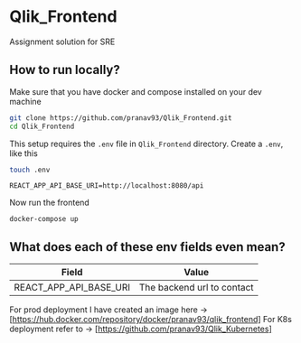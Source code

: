# Qlik_Frontend

Assignment solution for SRE

## How to run locally?

Make sure that you have docker and compose installed on your dev machine

```bash
git clone https://github.com/pranav93/Qlik_Frontend.git
cd Qlik_Frontend
```

This setup requires the `.env` file in `Qlik_Frontend` directory.
Create a `.env`, like this

```bash
touch .env
```

```env
REACT_APP_API_BASE_URI=http://localhost:8080/api
```

Now run the frontend

```
docker-compose up
```

## What does each of these env fields even mean?

| Field                  |           Value            |
| ---------------------- | :------------------------: |
| REACT_APP_API_BASE_URI | The backend url to contact |

For prod deployment I have created an image here -> [https://hub.docker.com/repository/docker/pranav93/qlik_frontend]
For K8s deployment refer to -> [https://github.com/pranav93/Qlik_Kubernetes]
